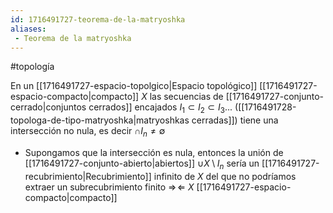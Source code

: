 ```yaml
---
id: 1716491727-teorema-de-la-matryoshka
aliases:
 - Teorema de la matryoshka
---
```


#topología 

En un [[1716491727-espacio-topolgico|Espacio topológico]] [[1716491727-espacio-compacto|compacto]] $X$ las secuencias de [[1716491727-conjunto-cerrado|conjuntos cerrados]] encajados $I_1 \subset I_2 \subset I_3 ...$ ([[1716491728-topologa-de-tipo-matryoshka|matryoshkas cerradas]]) tiene una intersección no nula, es decir $\cap I_n \neq \emptyset$

- Supongamos que la intersección es nula, entonces la unión de [[1716491727-conjunto-abierto|abiertos]] ${\cup X \setminus I_n}$ sería un [[1716491727-recubrimiento|Recubrimiento]] infinito de $X$ del que no podríamos extraer un subrecubrimiento finito $\Rightarrow\!\Leftarrow$ $X$ [[1716491727-espacio-compacto|compacto]]